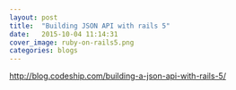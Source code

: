 ```yaml
---
layout: post
title:  "Building JSON API with rails 5"
date:   2015-10-04 11:14:31
cover_image: ruby-on-rails5.png
categories: blogs
---
```

http://blog.codeship.com/building-a-json-api-with-rails-5/